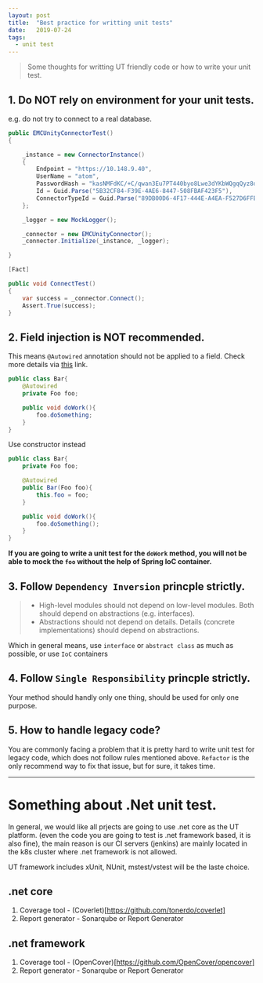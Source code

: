 ```yaml
---
layout: post
title:  "Best practice for writting unit tests"
date:   2019-07-24
tags:
  - unit test
---
```


> Some thoughts for writting UT friendly code or how to write your unit test. 


## 1. Do NOT rely on environment for your unit tests.

e.g. do not try to connect to a real database.

```csharp
public EMCUnityConnectorTest()
{

    _instance = new ConnectorInstance()
    {
        Endpoint = "https://10.148.9.40",
        UserName = "atom",
        PasswordHash = "kasNMFdKC/+C/qwan3Eu7PT440byo8Lwe3dYKbWQgqQyz8dG3fD0bdSJi+87gdxO",
        Id = Guid.Parse("5B32CF84-F39E-4AE6-8447-508FBAF423F5"),
        ConnectorTypeId = Guid.Parse("89DB00D6-4F17-444E-A4EA-F527D6FFB390")
    };

    _logger = new MockLogger();

    _connector = new EMCUnityConnector();
    _connector.Initialize(_instance, _logger);

}

[Fact]

public void ConnectTest()
{
    var success = _connector.Connect();
    Assert.True(success);
}

```

## 2. Field injection is NOT recommended.

This means `@Autowired` annotation should not be applied to a field. Check more details via [this](https://stackoverflow.com/questions/39890849/what-exactly-is-field-injection-and-how-to-avoid-it) link.

        
```java
public class Bar{
    @Autowired
    private Foo foo;

    public void doWork(){
        foo.doSomething;
    }
}

```

Use constructor instead


```java
public class Bar{
    private Foo foo;

    @Autowired
    public Bar(Foo foo){
        this.foo = foo;
    }

    public void doWork(){
        foo.doSomething();
    }
}
```

**If you are going to write a unit test for the `doWork` method, you will not be able to mock the `foo` without the help of Spring IoC container.**

## 3. Follow `Dependency Inversion` princple strictly. 

> - High-level modules should not depend on low-level modules. Both should depend on abstractions (e.g. interfaces).
> - Abstractions should not depend on details. Details (concrete implementations) should depend on abstractions.

Which in general means, use `interface` or `abstract class` as much as possible, or use `IoC` containers

## 4. Follow `Single Responsibility` princple strictly. 

Your method should handly only one thing, should be used for only one purpose.


## 5. How to handle legacy code?

You are commonly facing a problem that it is pretty hard to write unit test for legacy code, which does not follow rules mentioned above. `Refactor` is the only recommend way to fix that issue, but for sure, it takes time.


---

# Something about .Net unit test. 

In general, we would like all prjects are going to use .net core as the UT platform. (even the code you are going to test is .net framework based, it is also fine), the main reason is our CI servers (jenkins) are mainly located in the k8s cluster where .net framework is not allowed. 

UT framework includes xUnit, NUnit, mstest/vstest will be the laste choice.

## .net core

1. Coverage tool - (Coverlet)[https://github.com/tonerdo/coverlet]
2. Report generator - Sonarqube or Report Generator

## .net framework

1. Coverage tool - (OpenCover)[https://github.com/OpenCover/opencover]
2. Report generator - Sonarqube or Report Generator



